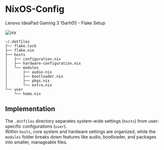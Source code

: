 # NixOS-Config
Lenovo IdeaPad Gaming 3 15arh05 - Flake Setup

![nix](https://github.com/user-attachments/assets/bd9ae86e-6bcb-4bb9-bb62-7f08e5c9ca40)

```
~/.dotfiles
├── flake.lock
├── flake.nix
├── hosts
│   ├── configuration.nix
│   ├── hardware-configuration.nix
│   └── modules
│       ├── audio.nix
│       ├── bootloader.nix
│       ├── pkgs.nix
│       └── extra.nix
└── user
    └── home.nix
```

## **Implementation**
The `.dotfiles` directory separates system-wide settings (`hosts`) from user-specific configurations (`user`).  
Within `hosts`, core system and hardware settings are organized, while the `modules` folder breaks down features like audio, bootloader, and packages into smaller, manageable files.  
